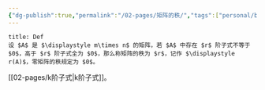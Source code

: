 ```yaml
---
{"dg-publish":true,"permalink":"/02-pages/矩阵的秩/","tags":["personal/blog","线性代数/矩阵"]}
---
```


```ad-info
title: Def
设 $A$ 是 $\displaystyle m\times n$ 的矩阵，若 $A$ 中存在 $r$ 阶子式不等于 $0$，高于 $r$ 阶子式全为 $0$，那么称矩阵的秩为 $r$，记作 $\displaystyle r(A)$，零矩阵的秩规定为 $0$。
```

[[02-pages/k阶子式\|k阶子式]]。